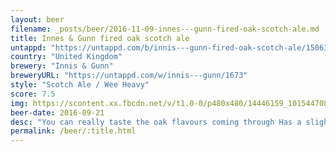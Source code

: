 ```yaml
---
layout: beer
filename: _posts/beer/2016-11-09-innes---gunn-fired-oak-scotch-ale.md
title: Innes & Gunn fired oak scotch ale
untappd: "https://untappd.com/b/innis---gunn-fired-oak-scotch-ale/1506367"
country: "United Kingdom"
brewery: "Innis & Gunn"
breweryURL: "https://untappd.com/w/innis---gunn/1673"
style: "Scotch Ale / Wee Heavy"
score: 7.5
img: https://scontent.xx.fbcdn.net/v/t1.0-0/p480x480/14446159_10154470816978745_506619917402895971_n.jpg?oh=d8ece080acbf2e7410a0740ae3e23fc8&oe=59067D24
beer-date: 2016-09-21
desc: "You can really taste the oak flavours coming through Has a slightly strange flavour but overall pretty nice"
permalink: /beer/:title.html
---
```

